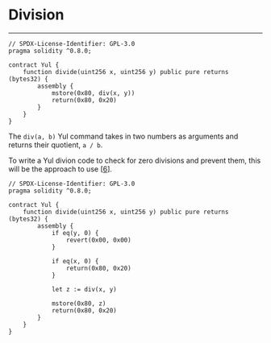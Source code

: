 # Division

---

```solidity
// SPDX-License-Identifier: GPL-3.0
pragma solidity ^0.8.0;

contract Yul {
    function divide(uint256 x, uint256 y) public pure returns (bytes32) {
        assembly {
            mstore(0x80, div(x, y))
            return(0x80, 0x20)
        }
    }
}
```

The `div(a, b)` Yul command takes in two numbers as arguments and returns their quotient, `a / b`.

To write a Yul divion code to check for zero divisions and prevent them, this will be the approach to use [[6](https://github.com/ConsenSysMesh/openzeppelin-solidity/blob/master/contracts/math/SafeMath.sol)].

```solidity
// SPDX-License-Identifier: GPL-3.0
pragma solidity ^0.8.0;

contract Yul {
    function divide(uint256 x, uint256 y) public pure returns (bytes32) {
        assembly {
            if eq(y, 0) {
                revert(0x00, 0x00)
            }
            
            if eq(x, 0) {
                return(0x80, 0x20)
            }

            let z := div(x, y)

            mstore(0x80, z)
            return(0x80, 0x20)
        }
    }
}
```